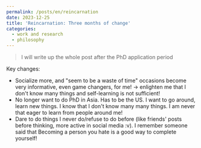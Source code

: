 ```yaml
---
permalink: /posts/en/reincarnation
date: 2023-12-25
title: 'Reincarnation: Three months of change'
categories:
  - work and research
  - philosophy
---
```


> I will write up the whole post after the PhD application period

Key changes:
- Socialize more, and "seem to be a waste of time" occasions become very informative, even game changers, for me! -> enlighten me that I don't know many things and self-learning is not sufficient!
- No longer want to do PhD in Asia. Has to be the US. I want to go around, learn new things. I know that I don't know many many things. I am never that eager to learn from people around me!
- Dare to do things I never do/refuse to do before (like friends' posts before thinking, more active in social media :v). I remember someone said that Becoming a person you hate is a good way to complete yourself!